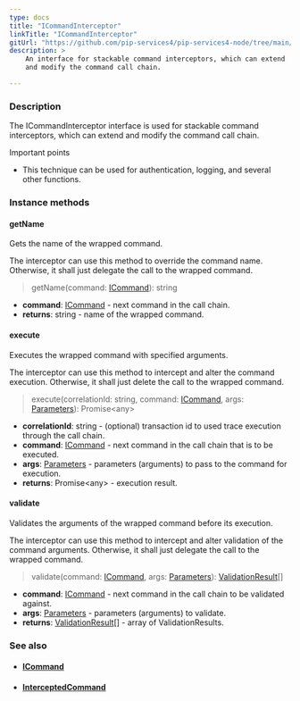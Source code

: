 ```yaml
---
type: docs
title: "ICommandInterceptor"
linkTitle: "ICommandInterceptor"
gitUrl: "https://github.com/pip-services4/pip-services4-node/tree/main/pip-services4-rpc-node"
description: > 
    An interface for stackable command interceptors, which can extend
    and modify the command call chain.

---
```


### Description

The ICommandInterceptor interface is used for stackable command interceptors, which can extend and modify the command call chain.

Important points

- This technique can be used for authentication, logging, and several other functions.

### Instance methods

#### getName
Gets the name of the wrapped command.

The interceptor can use this method to override the command name.
Otherwise, it shall just delegate the call to the wrapped command.

> getName(command: [ICommand](../icommand)): string

- **command**: [ICommand](../icommand) - next command in the call chain.
- **returns**: string - name of the wrapped command.

#### execute
Executes the wrapped command with specified arguments.

The interceptor can use this method to intercept and alter the command execution.
Otherwise, it shall just delete the call to the wrapped command.

> execute(correlationId: string, command: [ICommand](../icommand), args: [Parameters](../../../components/exec/parameters)): Promise\<any\>

- **correlationId**: string - (optional) transaction id to used trace execution through the call chain.
- **command**: [ICommand](../icommand) - next command in the call chain that is to be executed.
- **args**: [Parameters](../../../components/exec/parameters) - parameters (arguments) to pass to the command for execution.
- **returns**: Promise\<any\> - execution result.

#### validate
Validates the arguments of the wrapped command before its execution.

The interceptor can use this method to intercept and alter validation of the command arguments.
Otherwise, it shall just delegate the call to the wrapped command.

> validate(command: [ICommand](../icommand), args: [Parameters](../../run/parameters)): [ValidationResult](../../../data/validate/validation_result)[]

- **command**: [ICommand](../icommand) - next command in the call chain to be validated against.
- **args**: [Parameters](../../../components/exec/parameters) - parameters (arguments) to validate.
- **returns**: [ValidationResult](../../../data/validate/validation_result)[] - array of ValidationResults.


### See also
- #### [ICommand](../icommand)
- #### [InterceptedCommand](../intercepted_command)


